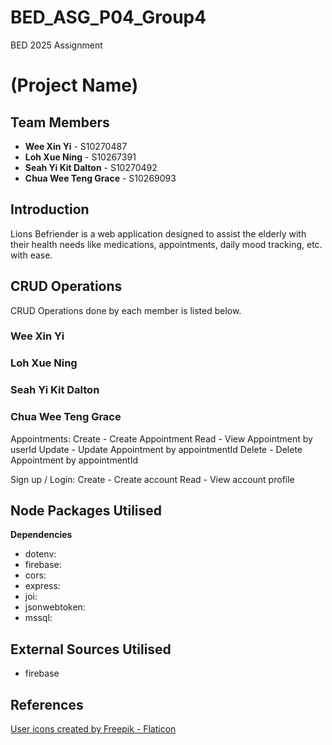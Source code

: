 # BED_ASG_P04_Group4
BED 2025 Assignment

# (Project Name)

## Team Members
- **Wee Xin Yi** - S10270487
- **Loh Xue Ning** - S10267391
- **Seah Yi Kit Dalton** - S10270492
- **Chua Wee Teng Grace** - S10269093

## Introduction
Lions Befriender is a web application designed to assist the elderly with their health needs like medications, appointments, daily mood tracking, etc. with ease.

## CRUD Operations
CRUD Operations done by each member is listed below.

### Wee Xin Yi


### Loh Xue Ning


### Seah Yi Kit Dalton


### Chua Wee Teng Grace
Appointments:
Create - Create Appointment
Read - View Appointment by userId
Update - Update Appointment by appointmentId
Delete - Delete Appointment by appointmentId

Sign up / Login:
Create - Create account
Read - View account profile

## Node Packages Utilised
**Dependencies**
- dotenv:
- firebase:
- cors:
- express:
- joi:
- jsonwebtoken:
- mssql:

## External Sources Utilised
- firebase

## References
<a href="https://www.flaticon.com/free-icons/user" title="user icons">User icons created by Freepik - Flaticon</a>